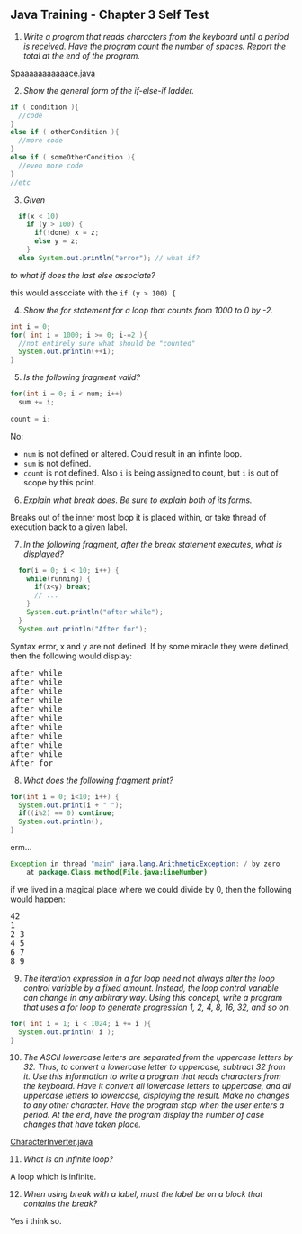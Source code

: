 ## Java Training - Chapter 3 Self Test

  1) _Write a program that reads characters from the keyboard until a period is received.
     Have the program count the number of spaces. Report the total at the end of the program._

[Spaaaaaaaaaaace.java](../src/main/java/ch3/Spaaaaaaaaaaace.java)

	
  2) _Show the general form of the *if-else-if* ladder._
  
  ```java
  if ( condition ){
  	//code
  }
  else if ( otherCondition ){
  	//more code
  }
  else if ( someOtherCondition ){
  	//even more code
 }
 //etc
 ```  
  
  3) _Given_
```java
  if(x < 10)
    if (y > 100) {
      if(!done) x = z;
      else y = z;
    }
  else System.out.println("error"); // what if?
```  

_to what if does the last *else* associate?_

this would associate with the `if (y > 100) {`
    
    
  4) _Show the *for* statement for a loop that counts from 1000 to 0 by -2._
  
  ```java
  int i = 0;
  for( int i = 1000; i >= 0; i-=2 ){
  	//not entirely sure what should be "counted"
  	System.out.println(++i);
  }
  ```
   
  5) _Is the following fragment valid?_

```java
for(int i = 0; i < num; i++)
  sum += i;
  
count = i;
```

No:
  * `num` is not defined or altered. Could result in an infinte loop.
  * `sum` is not defined.
  * `count` is not defined. Also `i` is being assigned to count, but `i` is out of scope by this point.
     
  6) _Explain what *break* does. Be sure to explain both of its forms._
  
  Breaks out of the inner most loop it is placed within, or take thread of execution back to a given label.
  
    
  7) _In the following fragment, after the *break* statement executes, what is displayed?_
  
```java
  for(i = 0; i < 10; i++) {
    while(running) {
      if(x<y) break;
      // ...
    }
    System.out.println("after while");
  }
  System.out.println("After for");
```

Syntax error, x and y are not defined. If by some miracle they were defined, then the following would display:
<pre>
after while
after while
after while
after while
after while
after while
after while
after while
after while
after while
After for
</pre>


  8) _What does the following fragment print?_
  
```java
for(int i = 0; i<10; i++) {
  System.out.print(i + " ");
  if((i%2) == 0) continue;
  System.out.println();
}
```

erm...
```java
Exception in thread "main" java.lang.ArithmeticException: / by zero
	at package.Class.method(File.java:lineNumber)
```
if we lived in a magical place where we could divide by 0, then the following would happen:
<pre>
42 
1 
2 3 
4 5 
6 7 
8 9 </pre>


  9) _The iteration expression in a *for* loop need not always alter the loop control
    variable by a fixed amount. Instead, the loop control variable can change in any
    arbitrary way. Using this concept, write a program that uses a *for* loop to
    generate progression 1, 2, 4, 8, 16, 32, and so on._
    
```java
for( int i = 1; i < 1024; i += i ){
  System.out.println( i );
}
```
 
  10) _The ASCII lowercase letters are separated from the uppercase letters by 32. Thus,
     to convert a lowercase letter to uppercase, subtract 32 from it. Use this information
     to write a program that reads characters from the keyboard. Have it convert all
     lowercase letters to uppercase, and all uppercase letters to lowercase, displaying
     the result. Make no changes to any other character. Have the program stop when the
     user enters a period. At the end, have the program display the number of case changes
     that have taken place._

[CharacterInverter.java](../src/main/java/CharacterInverter.java)
  
  11) _What is an infinite loop?_
  
 A loop which is infinite.
  
    
  12) _When using *break* with a label, must the label be on a block that contains the *break*?_
  
Yes i think so.  
 
